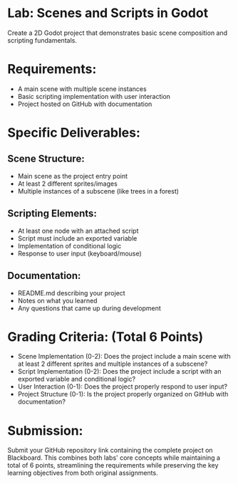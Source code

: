 # Lab: Scenes and Scripts in Godot
Create a 2D Godot project that demonstrates basic scene composition and scripting fundamentals.

# Requirements:
- A main scene with multiple scene instances
- Basic scripting implementation with user interaction
- Project hosted on GitHub with documentation

# Specific Deliverables:

## Scene Structure:
- Main scene as the project entry point
- At least 2 different sprites/images
- Multiple instances of a subscene (like trees in a forest)

## Scripting Elements:
- At least one node with an attached script
- Script must include an exported variable
- Implementation of conditional logic
- Response to user input (keyboard/mouse)

## Documentation:
- README.md describing your project
- Notes on what you learned
- Any questions that came up during development



# Grading Criteria: (Total 6 Points)

- Scene Implementation (0-2): Does the project include a main scene with at least 2 different sprites and multiple instances of a subscene?
- Script Implementation (0-2): Does the project include a script with an exported variable and conditional logic?
- User Interaction (0-1): Does the project properly respond to user input?
- Project Structure (0-1): Is the project properly organized on GitHub with documentation?

# Submission:
Submit your GitHub repository link containing the complete project on Blackboard.
This combines both labs' core concepts while maintaining a total of 6 points, streamlining the requirements while preserving the key learning objectives from both original assignments.
